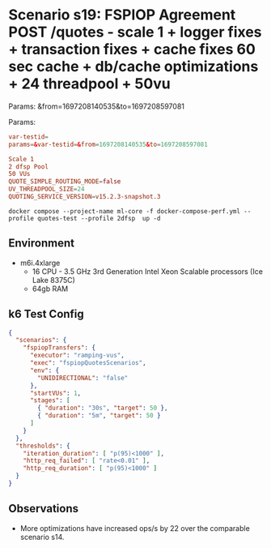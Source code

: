 # Scenario s19: FSPIOP Agreement POST /quotes - scale 1 + logger fixes + transaction fixes + cache fixes 60 sec cache + db/cache optimizations + 24 threadpool + 50vu
Params: &from=1697208140535&to=1697208597081

Params:
```conf
var-testid=
params=&var-testid=&from=1697208140535&to=1697208597081

Scale 1
2 dfsp Pool
50 VUs
QUOTE_SIMPLE_ROUTING_MODE=false
UV_THREADPOOL_SIZE=24
QUOTING_SERVICE_VERSION=v15.2.3-snapshot.3
```

```
docker compose --project-name ml-core -f docker-compose-perf.yml --profile quotes-test --profile 2dfsp  up -d
```

## Environment

- m6i.4xlarge
  - 16 CPU - 3.5 GHz 3rd Generation Intel Xeon Scalable processors (Ice Lake 8375C)
  - 64gb RAM


## k6 Test Config

```json
{
  "scenarios": {
    "fspiopTransfers": {
      "executor": "ramping-vus",
      "exec": "fspiopQuotesScenarios",
      "env": {
        "UNIDIRECTIONAL": "false"
      },
      "startVUs": 1,
      "stages": [
        { "duration": "30s", "target": 50 },
        { "duration": "5m", "target": 50 }
      ]
    }
  },
  "thresholds": {
    "iteration_duration": [ "p(95)<1000" ],
    "http_req_failed": [ "rate<0.01" ],
    "http_req_duration": [ "p(95)<1000" ]
  }
}
```

## Observations

- More optimizations have increased ops/s by 22 over the comparable scenario s14.

